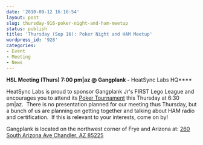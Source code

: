 ```yaml
---
date: '2010-09-12 16:16:54'
layout: post
slug: thursday-916-poker-night-and-ham-meetup
status: publish
title: 'Thursday (Sep 16): Poker Night and HAM Meetup'
wordpress_id: '928'
categories:
- Event
- Meeting
- News
---
```


**HSL Meeting (Thurs) 7:00 pm|az @ Gangplank -** HeatSync Labs HQ****

HeatSync Labs is proud to sponsor Gangplank Jr's FIRST Lego League and encourages you to attend its [Poker Tournament](http://gangplankhq.com/2010/09/poker-tournament-to-benefit-lego-league/) this Thursday at 6:30 pm|az.  There is no presentation planned for our meeting thus Thursday, but a bunch of us are planning on getting together and talking about HAM radio and certification.  If this is relevant to your interests, come on by!

Gangplank is located on the northwest corner of Frye and Arizona at:
[260 South Arizona Ave
Chandler, AZ 85225](http://maps.google.com/maps?f=q&source=s_q&hl=en&geocode=&q=260+south+arizona+avenue+chandler+az&sll=33.30078,-111.840713&sspn=0.008035,0.010021&ie=UTF8&hq=&hnear=260+S+Arizona+Ave,+Chandler,+Maricopa,+Arizona+85225&ll=33.299615,-111.841915&spn=0.008035,0.010021&z=16)
